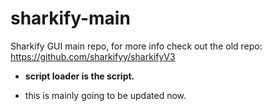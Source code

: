 # sharkify-main
Sharkify GUI main repo, for more info check out the old repo: https://github.com/sharkifyy/sharkifyV3

- **script loader is the script.**

 - this is mainly going to be updated now.


